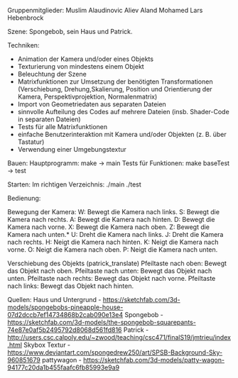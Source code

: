 Gruppenmitglieder:
Muslim Alaudinovic Aliev
Aland Mohamed
Lars Hebenbrock

Szene:
Spongebob, sein Haus und Patrick.

Techniken:
- Animation der Kamera und/oder eines Objekts
- Texturierung von mindestens einem Objekt
- Beleuchtung der Szene
- Matrixfunktionen zur Umsetzung der benötigten Transformationen (Verschiebung, Drehung,Skalierung, Position und Orientierung der Kamera, Perspektivprojektion, Normalenmatrix)
-  Import von Geometriedaten aus separaten Dateien
- sinnvolle Aufteilung des Codes auf mehrere Dateien (insb. Shader-Code in separaten
Dateien)
- Tests für alle Matrixfunktionen
- einfache Benutzerinteraktion mit Kamera und/oder Objekten (z. B. über Tastatur)
- Verwendung einer Umgebungstextur



Bauen:
Hauptprogramm:
make -> main
Tests für Funktionen:
make baseTest -> test


Starten:
Im richtigen Verzeichnis:
./main
./test

Bedienung:

Bewegung der Kamera:
W: Bewegt die Kamera nach links.
S: Bewegt die Kamera nach rechts.
A: Bewegt die Kamera nach hinten.
D: Bewegt die Kamera nach vorne.
X: Bewegt die Kamera nach oben.
Z: Bewegt die Kamera nach unten.*
U: Dreht die Kamera nach links.
J: Dreht die Kamera nach rechts.
H: Neigt die Kamera nach hinten.
K: Neigt die Kamera nach vorne.
O: Neigt die Kamera nach oben.
P: Neigt die Kamera nach unten.

Verschiebung des Objekts (patrick_translate)
Pfeiltaste nach oben: Bewegt das Objekt nach oben.
Pfeiltaste nach unten: Bewegt das Objekt nach unten.
Pfeiltaste nach rechts: Bewegt das Objekt nach vorne.
Pfeiltaste nach links: Bewegt das Objekt nach hinten.


Quellen:
Haus und Untergrund - https://sketchfab.com/3d-models/spongebobs-pineapple-house-07d2dccb7ef14734868b2cab090e13e4
Spongebob - https://sketchfab.com/3d-models/the-spongebob-squarepants-74e87e0af5b2495792d8068d561fd816
Patrick - http://users.csc.calpoly.edu/~zwood/teaching/csc471/finalS19/jmtrieu/index.html
Skybox Textur - https://www.deviantart.com/spongedrew250/art/SPSB-Background-Sky-960851679
pattywagon - https://sketchfab.com/3d-models/patty-wagon-94177c20da1b455faafc6fb85993e9a9